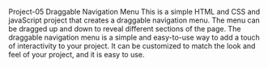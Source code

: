 Project-05 Draggable Navigation Menu
This is a simple HTML and CSS and javaScript project that creates a draggable navigation menu. The menu can be dragged up and down to reveal different sections of the page.
The draggable navigation menu is a simple and easy-to-use way to add a touch of interactivity to your project. It can be customized to match the look and feel of your project, and it is easy to use.